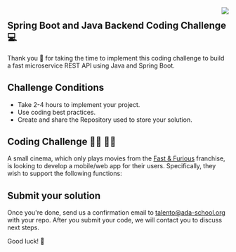 <img align="right" src="https://github.com/ada-school/module-template/blob/main/ada.png">


## Spring Boot and Java Backend Coding Challenge 💻

Thank you 🙏 for taking the time to implement this coding challenge to build a fast microservice REST API using Java and Spring Boot.

## Challenge Conditions

* Take 2-4 hours to implement your project.
* Use coding best practices.
* Create and share the Repository used to store your solution.


## Coding Challenge 👩‍💻 👨‍💻

A small cinema, which only plays movies from the [Fast & Furious](https://en.wikipedia.org/wiki/The_Fast_and_the_Furious) franchise, is looking to develop a mobile/web app for their users. Specifically, they wish to support the following functions:

## Submit your solution

Once you're done, send us a confirmation email to talento@ada-school.org with your repo. After you submit your code, we will contact you to discuss next steps. 

Good luck! 💪
